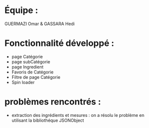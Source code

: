 



# Équipe : 

GUERMAZI Omar & GASSARA Hedi



# Fonctionnalité développé : 

- page Catégorie 
- page subCatégorie
- page Ingredient 
- Favoris de Catégorie 
- Filtre de page Catégorie
- Spin loader


# problèmes rencontrés : 
- extraction des ingrédients et mesures : on a résolu le problème en utilisant la bibliothéque JSONObject 

